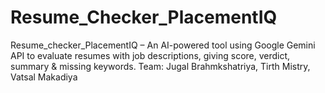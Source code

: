 # Resume_Checker_PlacementIQ
Resume_checker_PlacementIQ – An AI-powered tool using Google Gemini API to evaluate resumes with job descriptions, giving score, verdict, summary &amp; missing keywords.  Team: Jugal Brahmkshatriya, Tirth Mistry, Vatsal Makadiya
